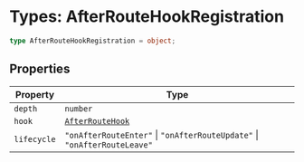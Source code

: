 # Types: AfterRouteHookRegistration

```ts
type AfterRouteHookRegistration = object;
```

## Properties

| Property | Type |
| ------ | ------ |
| <a id="depth"></a> `depth` | `number` |
| <a id="hook"></a> `hook` | [`AfterRouteHook`](AfterRouteHook.md) |
| <a id="lifecycle"></a> `lifecycle` | `"onAfterRouteEnter"` \| `"onAfterRouteUpdate"` \| `"onAfterRouteLeave"` |
